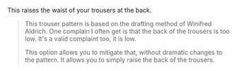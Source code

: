 
This raises the waist of your trousers at the back.

> This trouser pattern is based on the drafting method of Winifred Aldrich. 
> One complain I often get is that the back of the trousers is too low. 
> It's a valid complaint too, it is low.
>
> This option allows you to mitigate that, without dramatic changes to the pattern. 
> It allows you to simply raise the back of the trousers.

